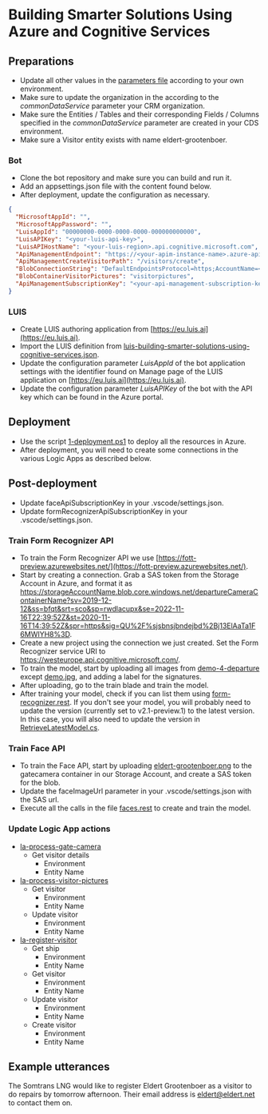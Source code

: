 # Building Smarter Solutions Using Azure and Cognitive Services

## Preparations

- Update all other values in the [parameters file](./code/azuredeploy.parameters.json) according to your own environment.
- Make sure to update the organization in the according to the _commonDataService_ parameter your CRM organization.
- Make sure the Entities / Tables and their corresponding Fields / Columns specified in the _commonDataService_ parameter are created in your CDS environment.
- Make sure a Visitor entity exists with name eldert-grootenboer.

### Bot

- Clone the bot repository and make sure you can build and run it.
- Add an appsettings.json file with the content found below.
- After deployment, update the configuration as necessary.

```json
{
  "MicrosoftAppId": "",
  "MicrosoftAppPassword": "",
  "LuisAppId": "00000000-0000-0000-0000-000000000000",
  "LuisAPIKey": "<your-luis-api-key>",
  "LuisAPIHostName": "<your-luis-region>.api.cognitive.microsoft.com",
  "ApiManagementEndpoint": "https://<your-apim-instance-name>.azure-api.net",
  "ApiManagementCreateVisitorPath": "/visitors/create",
  "BlobConnectionString": "DefaultEndpointsProtocol=https;AccountName=<your-storage-account-name>;AccountKey=<your-storage-account-key>;EndpointSuffix=core.windows.net",
  "BlobContainerVisitorPictures": "visitorpictures",
  "ApiManagementSubscriptionKey": "<your-api-management-subscription-key>"
}
```

### LUIS

- Create LUIS authoring application from [https://eu.luis.ai](https://eu.luis.ai).
- Import the LUIS definition from [luis-building-smarter-solutions-using-cognitive-services.json](./code/iac/cognitive-services/luis-models/luis-building-smarter-solutions-using-cognitive-services.json).
- Update the configuration parameter _LuisAppId_ of the bot application settings with the identifier found on Manage page of the LUIS application on [https://eu.luis.ai](https://eu.luis.ai).
- Update the configuration parameter _LuisAPIKey_ of the bot with the API key which can be found in the Azure portal.

## Deployment

- Use the script [1-deployment.ps1](./code/iac/1-deployment.ps1) to deploy all the resources in Azure.
- After deployment, you will need to create some connections in the various Logic Apps as described below.

## Post-deployment

- Update faceApiSubscriptionKey in your .vscode/settings.json.
- Update formRecognizerApiSubscriptionKey in your .vscode/settings.json.

### Train Form Recognizer API

- To train the Form Recognizer API we use [https://fott-preview.azurewebsites.net/](https://fott-preview.azurewebsites.net/).
- Start by creating a connection. Grab a SAS token from the Storage Account in Azure, and format it as <https://storageAccountName.blob.core.windows.net/departureCameraContainerName?sv=2019-12-12&ss=bfqt&srt=sco&sp=rwdlacupx&se=2022-11-16T22:39:52Z&st=2020-11-16T14:39:52Z&spr=https&sig=QU%2F%sjsbnsjbndejbd%2Bj13ElAaTa1F6MWIYH8%3D>.
- Create a new project using the connection we just created. Set the Form Recognizer service URI to <https://westeurope.api.cognitive.microsoft.com/>.
- To train the model, start by uploading all images from [demo-4-departure](./demo/demo-4-departure) except [demo.jpg](./demo/demo-4-departure/demo.jpg), and adding a label for the signatures.
- After uploading, go to the train blade and train the model.
- After training your model, check if you can list them using [form-recognizer.rest](./code/iac/rest-calls/form-recognizer.rest). If you don't see your model, you will probably need to update the version (currently set to v2.1-preview.1) to the latest version. In this case, you will also need to update the version in [RetrieveLatestModel.cs](./code/functions/retrieve-latest-model/RetrieveLatestModel.cs).

### Train Face API

- To train the Face API, start by uploading [eldert-grootenboer.png](./demo/demo-1-registration/eldert-grootenboer.png) to the gatecamera container in our Storage Account, and create a SAS token for the blob.
- Update the faceImageUrl parameter in your .vscode/settings.json with the SAS url.
- Execute all the calls in the file [faces.rest](./code/iac/rest-calls/faces.rest) to create and train the model.

### Update Logic App actions

- [la-process-gate-camera](./code/iac/logic-apps/la-process-gate-camera.json)
  - Get visitor details
    - Environment
    - Entity Name
- [la-process-visitor-pictures](./code/iac/logic-apps/la-process-visitor-pictures.json)
  - Get visitor
    - Environment
    - Entity Name
  - Update visitor
    - Environment
    - Entity Name
- [la-register-visitor](./code/iac/logic-apps/la-register-visitor.json)
  - Get ship
    - Environment
    - Entity Name
  - Get visitor
    - Environment
    - Entity Name
  - Update visitor
    - Environment
    - Entity Name
  - Create visitor
    - Environment
    - Entity Name

## Example utterances

The Somtrans LNG would like to register Eldert Grootenboer as a visitor to do repairs by tomorrow afternoon. Their email address is eldert@eldert.net to contact them on.
